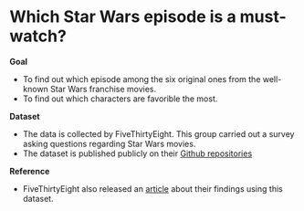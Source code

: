 # Which Star Wars episode is a must-watch?
**Goal**
- To find out which episode among the six original ones from the well-known Star Wars franchise movies.
- To find out which characters are favorible the most.

**Dataset**
- The data is collected by FiveThirtyEight. This group carried out a survey asking questions regarding Star Wars movies.
- The dataset is published publicly on their [Github repositories](https://github.com/fivethirtyeight/data/tree/master/star-wars-survey)

**Reference**
- FiveThirtyEight also released an [article](https://fivethirtyeight.com/features/americas-favorite-star-wars-movies-and-least-favorite-characters/) about their findings using this dataset.
